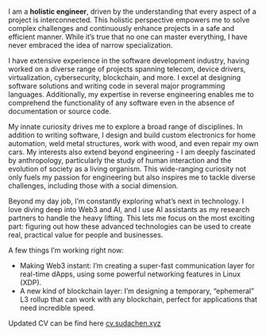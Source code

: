 I am a __holistic engineer__, driven by the understanding that every aspect of a project is interconnected. This holistic perspective empowers me to solve complex challenges and continuously enhance projects in a safe and efficient manner. While it’s true that no one can master everything, I have never embraced the idea of narrow specialization.

I have extensive experience in the software development industry, having worked on a diverse range of projects spanning telecom, device drivers, virtualization, cybersecurity, blockchain, and more. I excel at designing software solutions and writing code in several major programming languages. Additionally, my expertise in reverse engineering enables me to comprehend the functionality of any software even in the absence of documentation or source code.

My innate curiosity drives me to explore a broad range of disciplines. In addition to writing software, I design and build custom electronics for home automation, weld metal structures, work with wood, and even repair my own cars. My interests also extend beyond engineering - I am deeply fascinated by anthropology, particularly the study of human interaction and the evolution of society as a living organism. This wide-ranging curiosity not only fuels my passion for engineering but also inspires me to tackle diverse challenges, including those with a social dimension.

Beyond my day job, I’m constantly exploring what’s next in technology. I love diving deep into Web3 and AI, and I use AI assistants as my research partners to handle the heavy lifting. This lets me focus on the most exciting part: figuring out how these advanced technologies can be used to create real, practical value for people and businesses.

A few things I’m working right now:
* Making Web3 instant: I’m creating a super-fast communication layer for real-time dApps, using some powerful networking features in Linux (XDP).
* A new kind of blockchain layer: I’m designing a temporary, “ephemeral” L3 rollup that can work with any blockchain, perfect for applications that need incredible speed.

Updated CV can be find here [cv.sudachen.xyz](http://cv.sudachen.xyz)
